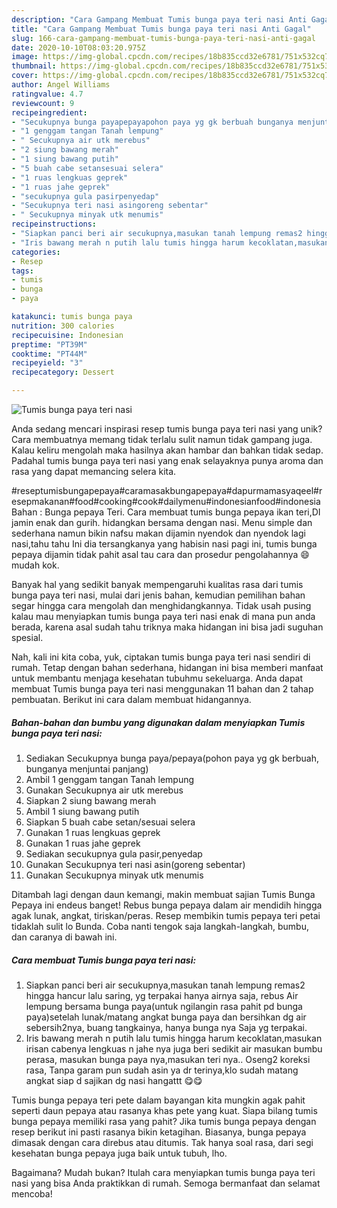 ```yaml
---
description: "Cara Gampang Membuat Tumis bunga paya teri nasi Anti Gagal"
title: "Cara Gampang Membuat Tumis bunga paya teri nasi Anti Gagal"
slug: 166-cara-gampang-membuat-tumis-bunga-paya-teri-nasi-anti-gagal
date: 2020-10-10T08:03:20.975Z
image: https://img-global.cpcdn.com/recipes/18b835ccd32e6781/751x532cq70/tumis-bunga-paya-teri-nasi-foto-resep-utama.jpg
thumbnail: https://img-global.cpcdn.com/recipes/18b835ccd32e6781/751x532cq70/tumis-bunga-paya-teri-nasi-foto-resep-utama.jpg
cover: https://img-global.cpcdn.com/recipes/18b835ccd32e6781/751x532cq70/tumis-bunga-paya-teri-nasi-foto-resep-utama.jpg
author: Angel Williams
ratingvalue: 4.7
reviewcount: 9
recipeingredient:
- "Secukupnya bunga payapepayapohon paya yg gk berbuah bunganya menjuntai panjang"
- "1 genggam tangan Tanah lempung"
- " Secukupnya air utk merebus"
- "2 siung bawang merah"
- "1 siung bawang putih"
- "5 buah cabe setansesuai selera"
- "1 ruas lengkuas geprek"
- "1 ruas jahe geprek"
- "secukupnya gula pasirpenyedap"
- "Secukupnya teri nasi asingoreng sebentar"
- " Secukupnya minyak utk menumis"
recipeinstructions:
- "Siapkan panci beri air secukupnya,masukan tanah lempung remas2 hingga hancur lalu saring, yg terpakai hanya airnya saja, rebus Air lempung bersama bunga paya(untuk ngilangin rasa pahit pd bunga paya)setelah lunak/matang angkat bunga paya dan bersihkan dg air sebersih2nya, buang tangkainya, hanya bunga nya Saja yg terpakai."
- "Iris bawang merah n putih lalu tumis hingga harum kecoklatan,masukan irisan cabenya lengkuas n jahe nya juga beri sedikit air masukan bumbu perasa, masukan bunga paya nya,masukan teri nya.. Oseng2 koreksi rasa, Tanpa garam pun sudah asin ya dr terinya,klo sudah matang angkat siap d sajikan dg nasi hangattt 😋😋"
categories:
- Resep
tags:
- tumis
- bunga
- paya

katakunci: tumis bunga paya 
nutrition: 300 calories
recipecuisine: Indonesian
preptime: "PT39M"
cooktime: "PT44M"
recipeyield: "3"
recipecategory: Dessert

---
```



![Tumis bunga paya teri nasi](https://img-global.cpcdn.com/recipes/18b835ccd32e6781/751x532cq70/tumis-bunga-paya-teri-nasi-foto-resep-utama.jpg)

Anda sedang mencari inspirasi resep tumis bunga paya teri nasi yang unik? Cara membuatnya memang tidak terlalu sulit namun tidak gampang juga. Kalau keliru mengolah maka hasilnya akan hambar dan bahkan tidak sedap. Padahal tumis bunga paya teri nasi yang enak selayaknya punya aroma dan rasa yang dapat memancing selera kita.

#reseptumisbungapepaya#caramasakbungapepaya#dapurmamasyaqeel#resepmakanan#food#cooking#cook#dailymenu#indonesianfood#indonesia Bahan : Bunga pepaya Teri. Cara membuat tumis bunga pepaya ikan teri,DI jamin enak dan gurih. hidangkan bersama dengan nasi. Menu simple dan sederhana namun bikin nafsu makan dijamin nyendok dan nyendok lagi nasi,tahu tahu Ini dia tersangkanya yang habisin nasi pagi ini, tumis bunga pepaya dijamin tidak pahit asal tau cara dan prosedur pengolahannya 😄 mudah kok.

Banyak hal yang sedikit banyak mempengaruhi kualitas rasa dari tumis bunga paya teri nasi, mulai dari jenis bahan, kemudian pemilihan bahan segar hingga cara mengolah dan menghidangkannya. Tidak usah pusing kalau mau menyiapkan tumis bunga paya teri nasi enak di mana pun anda berada, karena asal sudah tahu triknya maka hidangan ini bisa jadi suguhan spesial.


Nah, kali ini kita coba, yuk, ciptakan tumis bunga paya teri nasi sendiri di rumah. Tetap dengan bahan sederhana, hidangan ini bisa memberi manfaat untuk membantu menjaga kesehatan tubuhmu sekeluarga. Anda dapat membuat Tumis bunga paya teri nasi menggunakan 11 bahan dan 2 tahap pembuatan. Berikut ini cara dalam membuat hidangannya.

<!--inarticleads1-->

##### Bahan-bahan dan bumbu yang digunakan dalam menyiapkan Tumis bunga paya teri nasi:

1. Sediakan Secukupnya bunga paya/pepaya(pohon paya yg gk berbuah, bunganya menjuntai panjang)
1. Ambil 1 genggam tangan Tanah lempung
1. Gunakan  Secukupnya air utk merebus
1. Siapkan 2 siung bawang merah
1. Ambil 1 siung bawang putih
1. Siapkan 5 buah cabe setan/sesuai selera
1. Gunakan 1 ruas lengkuas geprek
1. Gunakan 1 ruas jahe geprek
1. Sediakan secukupnya gula pasir,penyedap
1. Gunakan Secukupnya teri nasi asin(goreng sebentar)
1. Gunakan  Secukupnya minyak utk menumis


Ditambah lagi dengan daun kemangi, makin membuat sajian Tumis Bunga Pepaya ini endeus banget! Rebus bunga pepaya dalam air mendidih hingga agak lunak, angkat, tiriskan/peras. Resep membikin tumis pepaya teri petai tidaklah sulit lo Bunda. Coba nanti tengok saja langkah-langkah, bumbu, dan caranya di bawah ini. 

<!--inarticleads2-->

##### Cara membuat Tumis bunga paya teri nasi:

1. Siapkan panci beri air secukupnya,masukan tanah lempung remas2 hingga hancur lalu saring, yg terpakai hanya airnya saja, rebus Air lempung bersama bunga paya(untuk ngilangin rasa pahit pd bunga paya)setelah lunak/matang angkat bunga paya dan bersihkan dg air sebersih2nya, buang tangkainya, hanya bunga nya Saja yg terpakai.
1. Iris bawang merah n putih lalu tumis hingga harum kecoklatan,masukan irisan cabenya lengkuas n jahe nya juga beri sedikit air masukan bumbu perasa, masukan bunga paya nya,masukan teri nya.. Oseng2 koreksi rasa, Tanpa garam pun sudah asin ya dr terinya,klo sudah matang angkat siap d sajikan dg nasi hangattt 😋😋


Tumis bunga pepaya teri pete dalam bayangan kita mungkin agak pahit seperti daun pepaya atau rasanya khas pete yang kuat. Siapa bilang tumis bunga pepaya memiliki rasa yang pahit? Jika tumis bunga pepaya dengan resep berikut ini pasti rasanya bikin ketagihan. Biasanya, bunga pepaya dimasak dengan cara direbus atau ditumis. Tak hanya soal rasa, dari segi kesehatan bunga pepaya juga baik untuk tubuh, lho. 

Bagaimana? Mudah bukan? Itulah cara menyiapkan tumis bunga paya teri nasi yang bisa Anda praktikkan di rumah. Semoga bermanfaat dan selamat mencoba!
